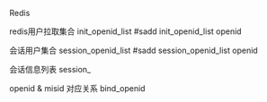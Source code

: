 Redis


redis用户拉取集合
init_openid_list
#sadd init_openid_list openid

会话用户集合
session_openid_list
#sadd session_openid_list openid

会话信息列表
session_


openid & misid 对应关系
bind_openid





